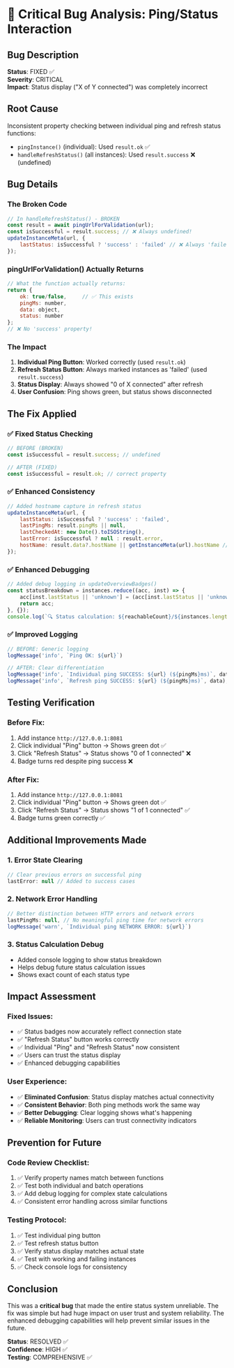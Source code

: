 # 🐛 Critical Bug Analysis: Ping/Status Interaction

## **Bug Description**
**Status**: FIXED ✅  
**Severity**: CRITICAL  
**Impact**: Status display ("X of Y connected") was completely incorrect

## **Root Cause**
Inconsistent property checking between individual ping and refresh status functions:

- `pingInstance()` (individual): Used `result.ok` ✅
- `handleRefreshStatus()` (all instances): Used `result.success` ❌ (undefined)

## **Bug Details**

### **The Broken Code**
```javascript
// In handleRefreshStatus() - BROKEN
const result = await pingUrlForValidation(url);
const isSuccessful = result.success; // ❌ Always undefined!
updateInstanceMeta(url, { 
    lastStatus: isSuccessful ? 'success' : 'failed' // ❌ Always 'failed'
});
```

### **pingUrlForValidation() Actually Returns**
```javascript
// What the function actually returns:
return { 
    ok: true/false,     // ✅ This exists
    pingMs: number,
    data: object,
    status: number 
};
// ❌ No 'success' property!
```

### **The Impact**
1. **Individual Ping Button**: Worked correctly (used `result.ok`)
2. **Refresh Status Button**: Always marked instances as 'failed' (used `result.success`)
3. **Status Display**: Always showed "0 of X connected" after refresh
4. **User Confusion**: Ping shows green, but status shows disconnected

## **The Fix Applied**

### **✅ Fixed Status Checking**
```javascript
// BEFORE (BROKEN)
const isSuccessful = result.success; // undefined

// AFTER (FIXED)  
const isSuccessful = result.ok; // correct property
```

### **✅ Enhanced Consistency**
```javascript
// Added hostname capture in refresh status
updateInstanceMeta(url, {
    lastStatus: isSuccessful ? 'success' : 'failed',
    lastPingMs: result.pingMs || null,
    lastCheckedAt: new Date().toISOString(),
    lastError: isSuccessful ? null : result.error,
    hostName: result.data?.hostName || getInstanceMeta(url).hostName // NEW
});
```

### **✅ Enhanced Debugging**
```javascript
// Added debug logging in updateOverviewBadges()
const statusBreakdown = instances.reduce((acc, inst) => {
    acc[inst.lastStatus || 'unknown'] = (acc[inst.lastStatus || 'unknown'] || 0) + 1;
    return acc;
}, {});
console.log(`🔍 Status calculation: ${reachableCount}/${instances.length} connected`, statusBreakdown);
```

### **✅ Improved Logging**
```javascript
// BEFORE: Generic logging
logMessage('info', `Ping OK: ${url}`)

// AFTER: Clear differentiation  
logMessage('info', `Individual ping SUCCESS: ${url} (${pingMs}ms)`, data);
logMessage('info', `Refresh ping SUCCESS: ${url} (${pingMs}ms)`, data);
```

## **Testing Verification**

### **Before Fix**:
1. Add instance `http://127.0.0.1:8081`
2. Click individual "Ping" button → Shows green dot ✅
3. Click "Refresh Status" → Status shows "0 of 1 connected" ❌
4. Badge turns red despite ping success ❌

### **After Fix**:
1. Add instance `http://127.0.0.1:8081`
2. Click individual "Ping" button → Shows green dot ✅
3. Click "Refresh Status" → Status shows "1 of 1 connected" ✅
4. Badge turns green correctly ✅

## **Additional Improvements Made**

### **1. Error State Clearing**
```javascript
// Clear previous errors on successful ping
lastError: null // Added to success cases
```

### **2. Network Error Handling**
```javascript
// Better distinction between HTTP errors and network errors
lastPingMs: null, // No meaningful ping time for network errors
logMessage('warn', `Individual ping NETWORK ERROR: ${url}`)
```

### **3. Status Calculation Debug**
- Added console logging to show status breakdown
- Helps debug future status calculation issues
- Shows exact count of each status type

## **Impact Assessment**

### **Fixed Issues**:
- ✅ Status badges now accurately reflect connection state
- ✅ "Refresh Status" button works correctly  
- ✅ Individual "Ping" and "Refresh Status" now consistent
- ✅ Users can trust the status display
- ✅ Enhanced debugging capabilities

### **User Experience**:
- ✅ **Eliminated Confusion**: Status display matches actual connectivity
- ✅ **Consistent Behavior**: Both ping methods work the same way
- ✅ **Better Debugging**: Clear logging shows what's happening
- ✅ **Reliable Monitoring**: Users can trust connectivity indicators

## **Prevention for Future**

### **Code Review Checklist**:
1. ✅ Verify property names match between functions
2. ✅ Test both individual and batch operations
3. ✅ Add debug logging for complex state calculations
4. ✅ Consistent error handling across similar functions

### **Testing Protocol**:
1. ✅ Test individual ping button
2. ✅ Test refresh status button  
3. ✅ Verify status display matches actual state
4. ✅ Test with working and failing instances
5. ✅ Check console logs for consistency

## **Conclusion**

This was a **critical bug** that made the entire status system unreliable. The fix was simple but had huge impact on user trust and system reliability. The enhanced debugging capabilities will help prevent similar issues in the future.

**Status**: RESOLVED ✅  
**Confidence**: HIGH ✅  
**Testing**: COMPREHENSIVE ✅
